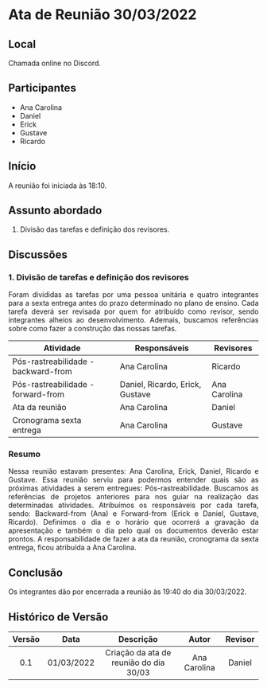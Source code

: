# Ata de Reunião 30/03/2022

## Local

Chamada online no Discord.

## Participantes

- Ana Carolina
- Daniel
- Erick
- Gustave
- Ricardo

## Início

A reunião foi iniciada às 18:10.

## Assunto abordado

1. Divisão das tarefas e definição dos revisores.

## Discussões

### 1. Divisão de tarefas e definição dos revisores

<p style="text-align: justify;">Foram divididas as tarefas por uma pessoa unitária e quatro integrantes para a sexta entrega antes do prazo determinado no plano de ensino. Cada tarefa deverá ser revisada por quem for atribuído como revisor, sendo integrantes alheios ao desenvolvimento. Ademais, buscamos referências sobre como fazer a construção das nossas tarefas.
</p>

| Atividade                            | Responsáveis         | Revisores    |
| ------------------------------------ | -------------------- | ------------ |
| Pós-rastreabilidade - backward-from  | Ana Carolina         | Ricardo      |
| Pós-rastreabilidade - forward-from   | Daniel, Ricardo, Erick, Gustave   | Ana Carolina |
| Ata da reunião                       | Ana Carolina         | Daniel      |
| Cronograma sexta entrega            | Ana Carolina         | Gustave      |

### Resumo

<p style="text-align: justify;">
Nessa reunião estavam presentes: Ana Carolina, Erick, Daniel, Ricardo e Gustave. Essa reunião serviu para podermos entender quais são as próximas atividades a serem entregues: Pós-rastreabilidade. Buscamos as referências de projetos anteriores para nos guiar na realização das determinadas atividades. Atribuímos os responsáveis por cada tarefa, sendo: Backward-from (Ana) e Forward-from (Erick e Daniel, Gustave, Ricardo). Definimos o dia e o horário que ocorrerá a gravação da apresentação e também o dia pelo qual os documentos deverão estar prontos. A responsabilidade de fazer a ata da reunião, cronograma da sexta entrega, ficou atribuída a Ana Carolina.
</p>

## Conclusão

Os integrantes dão por encerrada a reunião às 19:40 do dia 30/03/2022.

## Histórico de Versão

| Versão |    Data    |               Descrição                |    Autor     | Revisor |
| :----: | :--------: | :------------------------------------: | :----------: | :-----: |
|  0.1   | 01/03/2022 | Criação da ata de reunião do dia 30/03 | Ana Carolina | Daniel |
